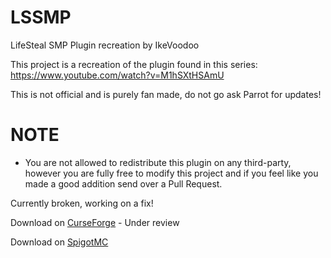 # LSSMP
LifeSteal SMP Plugin recreation by IkeVoodoo

This project is a recreation of the plugin found in this series: https://www.youtube.com/watch?v=M1hSXtHSAmU

This is not official and is purely fan made, do not go ask Parrot for updates!

# NOTE

  - You are not allowed to redistribute this plugin on any third-party, however you are fully free to modify this project and if you feel like you made a good addition send over a Pull Request.

Currently broken, working on a fix!

Download on [CurseForge](https://www.curseforge.com/minecraft/bukkit-plugins/lifesteal-smp-plugin) - Under review

Download on [SpigotMC](https://www.spigotmc.org/resources/lifesteal-smp-plugin.94387/)
